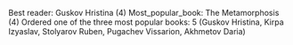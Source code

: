 Best reader: Guskov Hristina (4)
Most_popular_book: The Metamorphosis (4)
Ordered one of the three most popular books: 5 (Guskov Hristina, Kirpa Izyaslav, Stolyarov Ruben, Pugachev Vissarion, Akhmetov Daria)